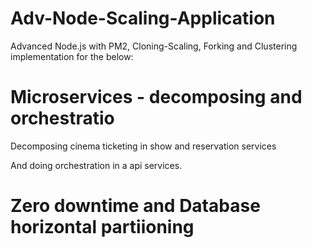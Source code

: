 # Adv-Node-Scaling-Application

Advanced Node.js with PM2, Cloning-Scaling, Forking and Clustering implementation for the below:

# Microservices - decomposing and orchestratio

Decomposing cinema ticketing in show and reservation services

And doing orchestration in a api services.



# Zero downtime and Database horizontal partiioning
